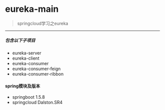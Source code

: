 # eureka-main
> springcloud学习之eureka
---
##### 包含以下子项目 ####
- eureka-server
- eureka-client
- eureka-consumer
- eureka-consumer-feign
- eureka-consumer-ribbon
#### spring模块及版本 ####
- springboot 1.5.8
- springcloud Dalston.SR4